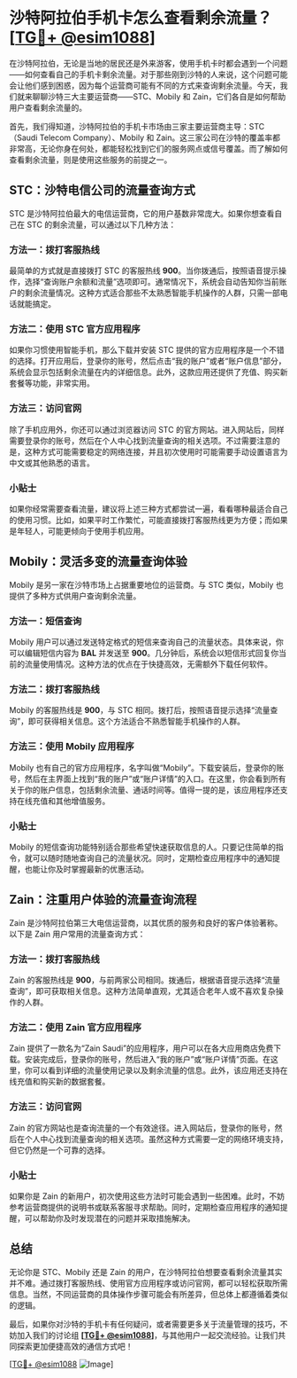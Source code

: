 # 沙特阿拉伯手机卡怎么查看剩余流量？[[TG💪+ @esim1088](https://t.me/s/esim1088)]

在沙特阿拉伯，无论是当地的居民还是外来游客，使用手机卡时都会遇到一个问题——如何查看自己的手机卡剩余流量。对于那些刚到沙特的人来说，这个问题可能会让他们感到困惑，因为每个运营商可能有不同的方式来查询剩余流量。今天，我们就来聊聊沙特三大主要运营商——STC、Mobily 和 Zain，它们各自是如何帮助用户查看剩余流量的。

首先，我们得知道，沙特阿拉伯的手机卡市场由三家主要运营商主导：STC（Saudi Telecom Company）、Mobily 和 Zain。这三家公司在沙特的覆盖率都非常高，无论你身在何处，都能轻松找到它们的服务网点或信号覆盖。而了解如何查看剩余流量，则是使用这些服务的前提之一。

## STC：沙特电信公司的流量查询方式

STC 是沙特阿拉伯最大的电信运营商，它的用户基数非常庞大。如果你想查看自己在 STC 的剩余流量，可以通过以下几种方法：

### 方法一：拨打客服热线
最简单的方式就是直接拨打 STC 的客服热线 **900**。当你拨通后，按照语音提示操作，选择“查询账户余额和流量”选项即可。通常情况下，系统会自动告知你当前账户的剩余流量情况。这种方式适合那些不太熟悉智能手机操作的人群，只需一部电话就能搞定。

### 方法二：使用 STC 官方应用程序
如果你习惯使用智能手机，那么下载并安装 STC 提供的官方应用程序是一个不错的选择。打开应用后，登录你的账号，然后点击“我的账户”或者“账户信息”部分，系统会显示包括剩余流量在内的详细信息。此外，这款应用还提供了充值、购买新套餐等功能，非常实用。

### 方法三：访问官网
除了手机应用外，你还可以通过浏览器访问 STC 的官方网站。进入网站后，同样需要登录你的账号，然后在个人中心找到流量查询的相关选项。不过需要注意的是，这种方式可能需要稳定的网络连接，并且初次使用时可能需要手动设置语言为中文或其他熟悉的语言。

### 小贴士
如果你经常需要查看流量，建议将上述三种方式都尝试一遍，看看哪种最适合自己的使用习惯。比如，如果平时工作繁忙，可能直接拨打客服热线更为方便；而如果是年轻人，可能更倾向于使用手机应用。

## Mobily：灵活多变的流量查询体验

Mobily 是另一家在沙特市场上占据重要地位的运营商。与 STC 类似，Mobily 也提供了多种方式供用户查询剩余流量。

### 方法一：短信查询
Mobily 用户可以通过发送特定格式的短信来查询自己的流量状态。具体来说，你可以编辑短信内容为 **BAL** 并发送至 **900**。几分钟后，系统会以短信形式回复你当前的流量使用情况。这种方法的优点在于快捷高效，无需额外下载任何软件。

### 方法二：拨打客服热线
Mobily 的客服热线是 **900**，与 STC 相同。拨打后，按照语音提示选择“流量查询”，即可获得相关信息。这个方法适合不熟悉智能手机操作的人群。

### 方法三：使用 Mobily 应用程序
Mobily 也有自己的官方应用程序，名字叫做“Mobily”。下载安装后，登录你的账号，然后在主界面上找到“我的账户”或“账户详情”的入口。在这里，你会看到所有关于你的账户信息，包括剩余流量、通话时间等。值得一提的是，该应用程序还支持在线充值和其他增值服务。

### 小贴士
Mobily 的短信查询功能特别适合那些希望快速获取信息的人。只要记住简单的指令，就可以随时随地查询自己的流量状况。同时，定期检查应用程序中的通知提醒，也能让你及时掌握最新的优惠活动。

## Zain：注重用户体验的流量查询流程

Zain 是沙特阿拉伯第三大电信运营商，以其优质的服务和良好的客户体验著称。以下是 Zain 用户常用的流量查询方式：

### 方法一：拨打客服热线
Zain 的客服热线是 **900**，与前两家公司相同。拨通后，根据语音提示选择“流量查询”，即可获取相关信息。这种方法简单直观，尤其适合老年人或不喜欢复杂操作的人群。

### 方法二：使用 Zain 官方应用程序
Zain 提供了一款名为“Zain Saudi”的应用程序，用户可以在各大应用商店免费下载。安装完成后，登录你的账号，然后进入“我的账户”或“账户详情”页面。在这里，你可以看到详细的流量使用记录以及剩余流量的信息。此外，该应用还支持在线充值和购买新的数据套餐。

### 方法三：访问官网
Zain 的官方网站也是查询流量的一个有效途径。进入网站后，登录你的账号，然后在个人中心找到流量查询的相关选项。虽然这种方式需要一定的网络环境支持，但它仍然是一个可靠的选择。

### 小贴士
如果你是 Zain 的新用户，初次使用这些方法时可能会遇到一些困难。此时，不妨参考运营商提供的说明书或联系客服寻求帮助。同时，定期检查应用程序的通知提醒，可以帮助你及时发现潜在的问题并采取措施解决。

## 总结

无论你是 STC、Mobily 还是 Zain 的用户，在沙特阿拉伯想要查看剩余流量其实并不难。通过拨打客服热线、使用官方应用程序或访问官网，都可以轻松获取所需信息。当然，不同运营商的具体操作步骤可能会有所差异，但总体上都遵循着类似的逻辑。

最后，如果你对沙特的手机卡有任何疑问，或者需要更多关于流量管理的技巧，不妨加入我们的讨论组 **[[TG💪+ @esim1088](https://t.me/s/esim1088)]**，与其他用户一起交流经验。让我们共同探索更加便捷高效的通信方式吧！

[[TG💪+ @esim1088](https://t.me/s/esim1088) ![Image](https://i.postimg.cc/4NQfJmqS/Snipaste-2025-05-13-00-14-12.png)]